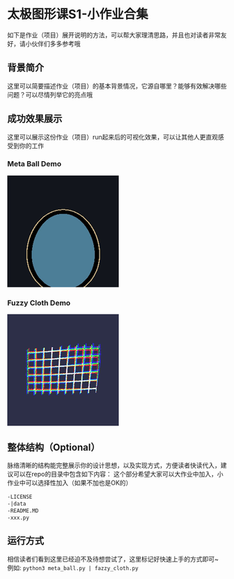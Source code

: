 # 太极图形课S1-小作业合集

如下是作业（项目）展开说明的方法，可以帮大家理清思路，并且也对读者非常友好，请小伙伴们多多参考哦

## 背景简介
这里可以简要描述作业（项目）的基本背景情况，它源自哪里？能够有效解决哪些问题？可以尽情列举它的亮点哦

## 成功效果展示
这里可以展示这份作业（项目）run起来后的可视化效果，可以让其他人更直观感受到你的工作

### Meta Ball Demo

![meta ball demo](./data/meta_ball.gif)

### Fuzzy Cloth Demo
![fuzzy cloth demo](./data/fuzzy_cloth.gif)

## 整体结构（Optional）
脉络清晰的结构能完整展示你的设计思想，以及实现方式，方便读者快读代入，建议可以在repo的目录中包含如下内容：
这个部分希望大家可以大作业中加入，小作业中可以选择性加入（如果不加也是OK的）
```
-LICENSE
-|data
-README.MD
-xxx.py
```

## 运行方式
相信读者们看到这里已经迫不及待想尝试了，这里标记好快速上手的方式即可~  
例如:  `python3 meta_ball.py | fazzy_cloth.py`

